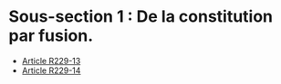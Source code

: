 # Sous-section 1 : De la constitution par fusion.

- [Article R229-13](article-r229-13.md)
- [Article R229-14](article-r229-14.md)
